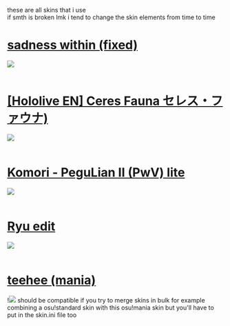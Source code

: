 these are all skins that i use <br>
if smth is broken lmk
i tend to change the skin elements from time to time
<br>
# [sadness within (fixed)](https://infitrail.s-ul.eu/1se766S7)
![](https://github.com/InfiTrail/skins/assets/137624518/17215dc4-b316-4dfe-a734-1d79b254f7b9)
<br>
<br>
# [[Hololive EN] Ceres Fauna セレス・ファウナ)](https://infitrail.s-ul.eu/sXzZwNIK)
![](https://github.com/InfiTrail/skins/assets/137624518/d92984cb-5186-4e0f-bd49-86490a2abd4d)
<br>
<br>
# [Komori - PeguLian II (PwV) lite](https://infitrail.s-ul.eu/uy4DyoNl)
![](https://github.com/InfiTrail/skins/assets/137624518/b79a50f2-ecfe-4a2b-9303-cd1ce18d5977)
<br>
<br>
# [Ryu edit](https://infitrail.s-ul.eu/HBxO6icR)
![](https://github.com/InfiTrail/skins/assets/137624518/442c6f6d-a063-4dfb-82a1-86bb25ae5206)
<br>
<br>
# [teehee (mania)](https://infitrail.s-ul.eu/mW48K95r)
!![](https://github.com/InfiTrail/skins/assets/137624518/1a6f6bda-b45f-4734-bc14-47d0dc06c24c)
should be compatible if you try to merge skins in bulk for example combining a osu!standard skin with this osu!mania skin but you'll have to put in the skin.ini file too
<br>
